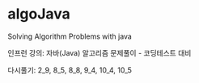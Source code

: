 # algoJava

Solving Algorithm Problems with java

인프런 강의: 자바(Java) 알고리즘 문제풀이 - 코딩테스트 대비

다시풀기: 2_9, 8_5, 8_8, 9_4, 10_4, 10_5
